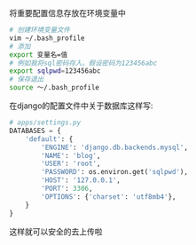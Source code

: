 将重要配置信息存放在环境变量中

```bash
# 创建环境变量文件
vim ~/.bash_profile
# 添加
export 变量名=值
# 例如我将sql密码存入。假设密码为123456abc
export sqlpwd=123456abc
# 保存退出
source ～/.bash_profile
```

在django的配置文件中关于数据库这样写:

```python
# apps/settings.py
DATABASES = {
    'default': {
        'ENGINE': 'django.db.backends.mysql',
        'NAME': 'blog',
        'USER': 'root',
        'PASSWORD': os.environ.get('sqlpwd'),
        'HOST': '127.0.0.1',
        'PORT': 3306,
        'OPTIONS': {'charset': 'utf8mb4'},
    }
}
```

这样就可以安全的去上传啦

